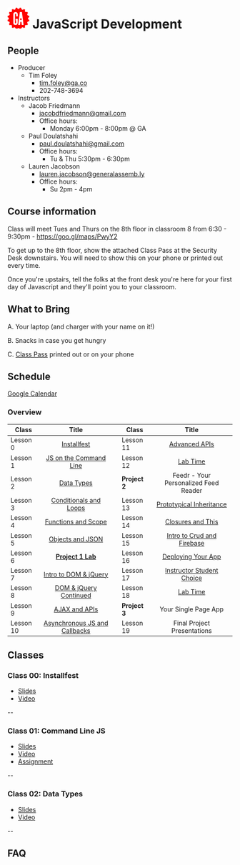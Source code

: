 # ![](assets/logo.png) JavaScript Development

## People

- Producer
  - Tim Foley
    - [tim.foley@ga.co](tim.foley@ga.co)
    - 202-748-3694
- Instructors
  - Jacob Friedmann
    - [jacobdfriedmann@gmail.com](jacobdfriedmann@gmail.com)
    - Office hours:
      - Monday 6:00pm - 8:00pm @ GA
  - Paul Doulatshahi
    - [paul.doulatshahi@gmail.com](Paul.Doulatshahi@gmail.com)
    - Office hours:
      - Tu & Thu 5:30pm - 6:30pm
  - Lauren Jacobson
    - [lauren.jacobson@generalassemb.ly](lauren.jacobson@generalassemb.ly)
    - Office hours:
      - Su 2pm - 4pm

## Course information

Class will meet Tues and Thurs on the 8th floor in classroom 8 from 6:30 - 9:30pm - https://goo.gl/maps/PwyY2

To get up to the 8th floor, show the attached Class Pass at the Security Desk downstairs. You will need to show this on your phone or printed out every time.

Once you're upstairs, tell the folks at the front desk you're here for your first day of Javascript and they'll point you to your classroom.

## What to Bring

A. Your laptop (and charger with your name on it!)

B. Snacks in case you get hungry

C. [Class Pass](./assets/class-pass.png) printed out or on your phone

## Schedule

[Google Calendar](https://calendar.google.com/calendar/embed?src=dnQzNzhpM3BocG5zZHVtbzlpNXZvaG82cWNAZ3JvdXAuY2FsZW5kYXIuZ29vZ2xlLmNvbQ)

### Overview

| Class | Title |  | Class | Title |
| --- | :---: | --- |  --- | :---: |
| Lesson 0 | [Installfest](00-installfest/slides.md) || Lesson 11 | [Advanced APIs](11-advanced-apis/readme.md)|
| Lesson 1 | [JS on the Command Line](01-command-line-JS/readme.md) || Lesson 12 | [Lab Time](12-in-class-lab/readme.md)|
| Lesson 2 | [Data Types](02-data-types/readme.md) || **Project 2**  | Feedr - Your Personalized Feed Reader |
| Lesson 3| [Conditionals and Loops](03-conditionals-and-loops/readme.md) || Lesson 13 | [Prototypical Inheritance](13-prototypical-inheritance/readme.md) |
| Lesson 4 | [Functions and Scope](04-functions-and-scope/readme.md) || Lesson 14 | [Closures and This](14-closures-and-this/readme.md) |
| Lesson 5 | [Objects and JSON](05-objects-and-json/readme.md) || Lesson 15 | [Intro to Crud and Firebase](15-intro-to-crud-and-firebase) |
| Lesson 6 | [**Project 1 Lab**](06-in-class-lab) || Lesson 16 | [Deploying Your App](16-deploying-your-app/readme.md) |
| Lesson 7 | [Intro to DOM & jQuery](07-intro-to-dom-and-jquery/readme.md)|| Lesson 17 |  [Instructor Student Choice](17-instructor-student-choice/readme.md) |
| Lesson 8 | [DOM & jQuery Continued](08-dom-and-jquery-continued/readme.md) || Lesson 18 |[Lab Time](18-lab-time/readme.md) |
| Lesson 9 | [AJAX and APIs](09-ajax-and-apis/readme.md) || **Project 3** | Your Single Page App |
| Lesson 10| [Asynchronous JS and Callbacks](10-asynchronous-javascript-and-callbacks/readme.md) | |Lesson 19| Final Project Presentations |

## Classes

### Class 00: Installfest

- [Slides](http://ga-students.github.io/JS-DC-2/00-installfest/)
- [Video](https://www.youtube.com/watch?v=ALbl5N3sH18)

--

### Class 01: Command Line JS

- [Slides](http://ga-students.github.io/JS-DC-2/01-command-line-JS/)
- [Video](https://www.youtube.com/watch?v=Vad9oN4t_wY)
- [Assignment](01-command-line-JS/assignment.md)

--

### Class 02: Data Types

- [Slides](http://ga-students.github.io/JS-DC-2/02-data-types/)
- [Video](http://www.youtube.com/watch?v=D4Ns5dvaO-Y)

--

## FAQ

